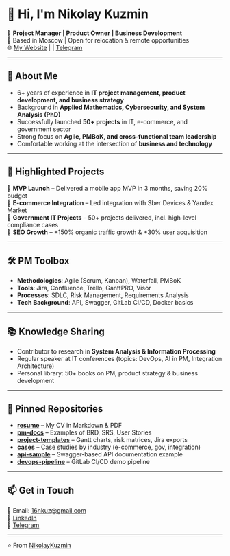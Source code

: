 # 👋 Hi, I'm Nikolay Kuzmin

🎯 **Project Manager | Product Owner | Business Development**  
📍 Based in Moscow | Open for relocation & remote opportunities  
🌐 [My Website](https://itkuzmin.com) |  | [Telegram](https://t.me/kolya_sev)

---

## 🚀 About Me
- 6+ years of experience in **IT project management, product development, and business strategy**  
- Background in **Applied Mathematics, Cybersecurity, and System Analysis (PhD)**  
- Successfully launched **50+ projects** in IT, e-commerce, and government sector  
- Strong focus on **Agile, PMBoK, and cross-functional team leadership**  
- Comfortable working at the intersection of **business and technology**  

---

## 📂 Highlighted Projects
🔹 **MVP Launch** – Delivered a mobile app MVP in 3 months, saving 20% budget  
🔹 **E-commerce Integration** – Led integration with Sber Devices & Yandex Market  
🔹 **Government IT Projects** – 50+ projects delivered, incl. high-level compliance cases  
🔹 **SEO Growth** – +150% organic traffic growth & +30% user acquisition  

---

## 🛠️ PM Toolbox
- **Methodologies**: Agile (Scrum, Kanban), Waterfall, PMBoK  
- **Tools**: Jira, Confluence, Trello, GanttPRO, Visor  
- **Processes**: SDLC, Risk Management, Requirements Analysis  
- **Tech Background**: API, Swagger, GitLab CI/CD, Docker basics  

---

## 📚 Knowledge Sharing
- Contributor to research in **System Analysis & Information Processing**  
- Regular speaker at IT conferences (topics: DevOps, AI in PM, Integration Architecture)  
- Personal library: 50+ books on PM, product strategy & business development  

---

## 📌 Pinned Repositories
- [**resume**](#) – My CV in Markdown & PDF  
- [**pm-docs**](#) – Examples of BRD, SRS, User Stories  
- [**project-templates**](#) – Gantt charts, risk matrices, Jira exports  
- [**cases**](#) – Case studies by industry (e-commerce, gov, integration)  
- [**api-sample**](#) – Swagger-based API documentation example  
- [**devops-pipeline**](#) – GitLab CI/CD demo pipeline  

---

## 📫 Get in Touch
💌 Email: 16nkuz@gmail.com  
🔗 [LinkedIn](https://itkuzmin.com)  
💬 [Telegram](https://t.me/kolya_sev)  

---
⭐️ From [NikolayKuzmin](https://github.com/yourusername)
